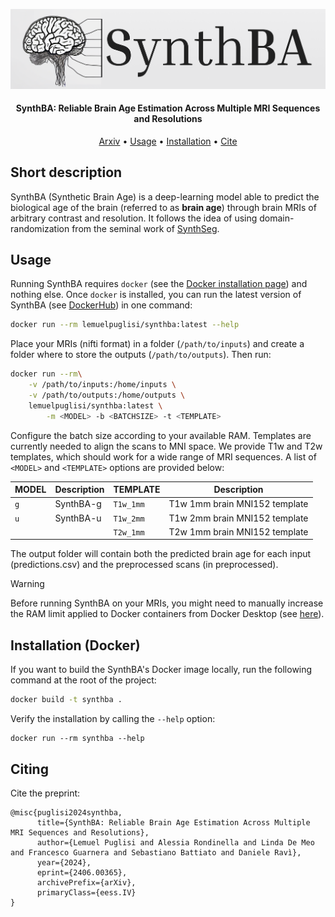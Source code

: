 ![synthba](assets/synthba-readme.png)


<h4 align="center">SynthBA: Reliable Brain Age Estimation Across Multiple MRI Sequences and Resolutions</h4>

<p align="center">
  <a href="https://arxiv.org/abs/2406.00365">Arxiv</a> •
  <a href="#usage">Usage</a> •
  <a href="#installation">Installation</a> •
  <a href="#citing">Cite</a>
</p>

## Short description

SynthBA (Synthetic Brain Age) is a deep-learning model able to predict the biological age of the brain (referred to as **brain age**) through brain MRIs of arbitrary contrast and resolution. It follows the idea of using domain-randomization from the seminal work of [SynthSeg](https://github.com/BBillot/SynthSeg).

## Usage
Running SynthBA requires `docker` (see the [Docker installation page](https://docs.docker.com/engine/install/)) and nothing else. Once `docker` is installed, you can run the latest version of SynthBA (see [DockerHub](https://hub.docker.com/repository/docker/lemuelpuglisi/synthba/general)) in one command: 

```bash
docker run --rm lemuelpuglisi/synthba:latest --help
```

Place your MRIs (nifti format) in a folder (`/path/to/inputs`) and create a folder where to store the outputs (`/path/to/outputs`). Then run:

```bash
docker run --rm\
    -v /path/to/inputs:/home/inputs \
    -v /path/to/outputs:/home/outputs \
    lemuelpuglisi/synthba:latest \
        -m <MODEL> -b <BATCHSIZE> -t <TEMPLATE>
```

Configure the batch size according to your available RAM. Templates are currently needed to align the scans to MNI space. We provide T1w and T2w templates, which should work for a wide range of MRI sequences. A list of `<MODEL>` and `<TEMPLATE>` options are provided below: 

| MODEL | Description | TEMPLATE | Description                   |
| ------- | ----------- | ---------- | ----------------------------- |
| `g`     | SynthBA-g   | `T1w_1mm`  | T1w 1mm brain MNI152 template |
| `u`     | SynthBA-u   | `T1w_2mm`  | T1w 2mm brain MNI152 template |
|         |             | `T2w_1mm`  | T2w 1mm brain MNI152 template |

The output folder will contain both the predicted brain age for each input (predictions.csv) and the preprocessed scans (in preprocessed).

> [!WARNING]  
> Before running SynthBA on your MRIs, you might need to manually increase the RAM limit applied to Docker containers from Docker Desktop (see [here](https://stackoverflow.com/questions/44417159/docker-process-killed-with-cryptic-killed-message)).



## Installation (Docker)

If you want to build the SynthBA's Docker image locally, run the following command at the root of the project:

```bash
docker build -t synthba .
```
Verify the installation by calling the `--help` option:

```
docker run --rm synthba --help
```

## Citing

Cite the preprint:

```
@misc{puglisi2024synthba,
      title={SynthBA: Reliable Brain Age Estimation Across Multiple MRI Sequences and Resolutions}, 
      author={Lemuel Puglisi and Alessia Rondinella and Linda De Meo and Francesco Guarnera and Sebastiano Battiato and Daniele Ravì},
      year={2024},
      eprint={2406.00365},
      archivePrefix={arXiv},
      primaryClass={eess.IV}
}
```




